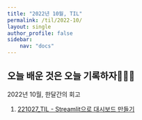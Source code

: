 ```yaml
---
title: "2022년 10월, TIL"
permalink: /til/2022-10/
layout: single
author_profile: false
sidebar:
    nav: "docs"
---
```

 
## 오늘 배운 것은 오늘 기록하자👩🏻‍💻
2022년 10월, 한달간의 회고

1. [221027_TIL - Streamlit으로 대시보드 만들기](https://j-jae0.github.io/til/20221027/)

